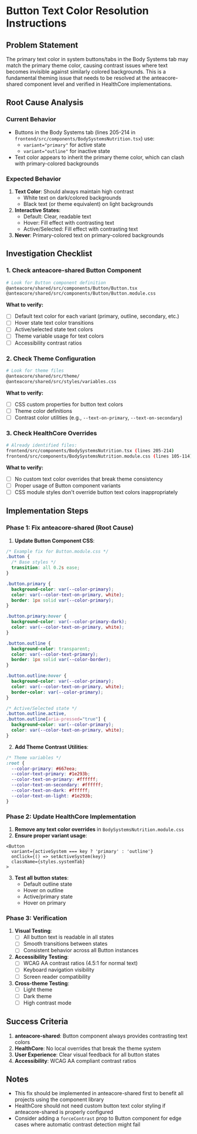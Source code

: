 # Button Text Color Resolution Instructions

## Problem Statement
The primary text color in system buttons/tabs in the Body Systems tab may match the primary theme color, causing contrast issues where text becomes invisible against similarly colored backgrounds. This is a fundamental theming issue that needs to be resolved at the anteacore-shared component level and verified in HealthCore implementations.

## Root Cause Analysis

### Current Behavior
- Buttons in the Body Systems tab (lines 205-214 in `frontend/src/components/BodySystemsNutrition.tsx`) use:
  - `variant="primary"` for active state
  - `variant="outline"` for inactive state
- Text color appears to inherit the primary theme color, which can clash with primary-colored backgrounds

### Expected Behavior
1. **Text Color**: Should always maintain high contrast
   - White text on dark/colored backgrounds
   - Black text (or theme equivalent) on light backgrounds
2. **Interactive States**:
   - Default: Clear, readable text
   - Hover: Fill effect with contrasting text
   - Active/Selected: Fill effect with contrasting text
3. **Never**: Primary-colored text on primary-colored backgrounds

## Investigation Checklist

### 1. Check anteacore-shared Button Component
```bash
# Look for Button component definition
@anteacore/shared/src/components/Button/Button.tsx
@anteacore/shared/src/components/Button/Button.module.css
```

**What to verify:**
- [ ] Default text color for each variant (primary, outline, secondary, etc.)
- [ ] Hover state text color transitions
- [ ] Active/selected state text colors
- [ ] Theme variable usage for text colors
- [ ] Accessibility contrast ratios

### 2. Check Theme Configuration
```bash
# Look for theme files
@anteacore/shared/src/theme/
@anteacore/shared/src/styles/variables.css
```

**What to verify:**
- [ ] CSS custom properties for button text colors
- [ ] Theme color definitions
- [ ] Contrast color utilities (e.g., `--text-on-primary`, `--text-on-secondary`)

### 3. Check HealthCore Overrides
```bash
# Already identified files:
frontend/src/components/BodySystemsNutrition.tsx (lines 205-214)
frontend/src/components/BodySystemsNutrition.module.css (lines 105-114)
```

**What to verify:**
- [ ] No custom text color overrides that break theme consistency
- [ ] Proper usage of Button component variants
- [ ] CSS module styles don't override button text colors inappropriately

## Implementation Steps

### Phase 1: Fix anteacore-shared (Root Cause)

1. **Update Button Component CSS**:
```css
/* Example fix for Button.module.css */
.button {
  /* Base styles */
  transition: all 0.2s ease;
}

.button.primary {
  background-color: var(--color-primary);
  color: var(--color-text-on-primary, white);
  border: 1px solid var(--color-primary);
}

.button.primary:hover {
  background-color: var(--color-primary-dark);
  color: var(--color-text-on-primary, white);
}

.button.outline {
  background-color: transparent;
  color: var(--color-text-primary);
  border: 1px solid var(--color-border);
}

.button.outline:hover {
  background-color: var(--color-primary);
  color: var(--color-text-on-primary, white);
  border-color: var(--color-primary);
}

/* Active/Selected state */
.button.outline.active,
.button.outline[aria-pressed="true"] {
  background-color: var(--color-primary);
  color: var(--color-text-on-primary, white);
}
```

2. **Add Theme Contrast Utilities**:
```css
/* Theme variables */
:root {
  --color-primary: #667eea;
  --color-text-primary: #1e293b;
  --color-text-on-primary: #ffffff;
  --color-text-on-secondary: #ffffff;
  --color-text-on-dark: #ffffff;
  --color-text-on-light: #1e293b;
}
```

### Phase 2: Update HealthCore Implementation

1. **Remove any text color overrides** in `BodySystemsNutrition.module.css`
2. **Ensure proper variant usage**:
```tsx
<Button
  variant={activeSystem === key ? 'primary' : 'outline'}
  onClick={() => setActiveSystem(key)}
  className={styles.systemTab}
>
```

3. **Test all button states**:
   - Default outline state
   - Hover on outline
   - Active/primary state
   - Hover on primary

### Phase 3: Verification

1. **Visual Testing**:
   - [ ] All button text is readable in all states
   - [ ] Smooth transitions between states
   - [ ] Consistent behavior across all Button instances

2. **Accessibility Testing**:
   - [ ] WCAG AA contrast ratios (4.5:1 for normal text)
   - [ ] Keyboard navigation visibility
   - [ ] Screen reader compatibility

3. **Cross-theme Testing**:
   - [ ] Light theme
   - [ ] Dark theme
   - [ ] High contrast mode

## Success Criteria

1. **anteacore-shared**: Button component always provides contrasting text colors
2. **HealthCore**: No local overrides that break the theme system
3. **User Experience**: Clear visual feedback for all button states
4. **Accessibility**: WCAG AA compliant contrast ratios

## Notes

- This fix should be implemented in anteacore-shared first to benefit all projects using the component library
- HealthCore should not need custom button text color styling if anteacore-shared is properly configured
- Consider adding a `forceContrast` prop to Button component for edge cases where automatic contrast detection might fail